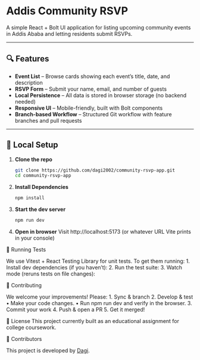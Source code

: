 # Addis Community RSVP

A simple React + Bolt UI application for listing upcoming community events in Addis Ababa and letting residents submit RSVPs.

---

## 🔍 Features

* **Event List** – Browse cards showing each event’s title, date, and description  
* **RSVP Form** – Submit your name, email, and number of guests  
* **Local Persistence** – All data is stored in browser storage (no backend needed)  
* **Responsive UI** – Mobile-friendly, built with Bolt components  
* **Branch-based Workflow** – Structured Git workflow with feature branches and pull requests  

---

## 🚀 Local Setup

1. **Clone the repo**

   ```bash
   git clone https://github.com/dagi2002/community-rsvp-app.git
   cd community-rsvp-app
2. **Install Dependencies**
   ```bash
   npm install
3. **Start the dev server**
      ```bash
      npm run dev
4. **Open in browser**
    Visit http://localhost:5173 (or whatever URL Vite prints in your console)


🧪 Running Tests

We use Vitest + React Testing Library for unit tests. To get them running:
	1.	Install dev dependencies (if you haven’t):
   2.	Run the test suite:
   3.	Watch mode (reruns tests on file changes):


🤝 Contributing

We welcome your improvements! Please:
	1.	Sync & branch
   2.	Develop & test
	•	Make your code changes.
	•	Run npm run dev and verify in the browser.
	3.	Commit your work
   4.	Push & open a PR
   5.	Get it merged!


🔑 License
This project currently built as an educational assignment for college coursework.

👥 Contributors

This project is developed by [Dagi](https://github.com/dagi2002).



      